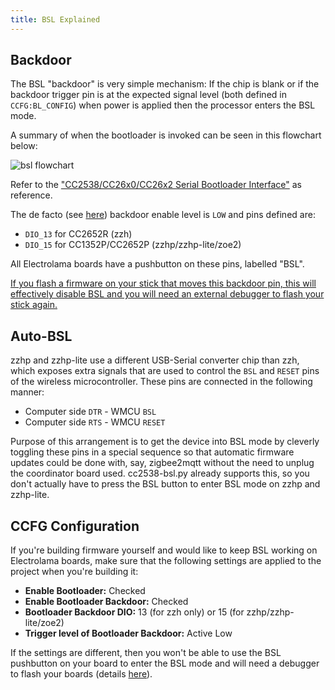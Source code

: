 ```yaml
---
title: BSL Explained
---
```


## Backdoor

The BSL "backdoor" is very simple mechanism: If the chip is blank or if the backdoor trigger pin is at the expected signal level (both defined in `CCFG:BL_CONFIG`) when power is applied then the processor enters the BSL mode.

A summary of when the bootloader is invoked can be seen in this flowchart below:

![bsl flowchart](/_assets/bsl_flowchart.png)

Refer to the ["CC2538/CC26x0/CC26x2 Serial Bootloader Interface"](http://www.ti.com/lit/an/swra466d/swra466d.pdf) as reference.

The de facto (see [here](https://github.com/Koenkk/Z-Stack-firmware/issues/210)) backdoor enable level is `LOW` and pins defined are:

  - `DIO_13` for  CC2652R (zzh)
  - `DIO_15` for CC1352P/CC2652P (zzhp/zzhp-lite/zoe2)

All Electrolama boards have a pushbutton on these pins, labelled "BSL".

<ins>If you flash a firmware on your stick that moves this backdoor pin, this will effectively disable BSL and you will need an <a href="/advanced/flash-jtag">external debugger</a> to flash your stick again.</ins>


## Auto-BSL

zzhp and zzhp-lite use a different USB-Serial converter chip than zzh, which exposes extra signals that are used to control the `BSL` and `RESET` pins of the wireless microcontroller. These pins are connected in the following manner:

  - Computer side `DTR` - WMCU `BSL`
  - Computer side `RTS` - WMCU `RESET`

Purpose of this arrangement is to get the device into BSL mode by cleverly toggling these pins in a special sequence so that automatic firmware updates could be done with, say, zigbee2mqtt without the need to unplug the coordinator board used. cc2538-bsl.py already supports this, so you don't actually have to press the BSL button to enter BSL mode on zzhp and zzhp-lite.


## CCFG Configuration

If you're building firmware yourself and would like to keep BSL working on Electrolama boards, make sure that the following settings are applied to the project when you're building it:

  - **Enable Bootloader:** Checked
  - **Enable Bootloader Backdoor:** Checked
  - **Bootloader Backdoor DIO:** 13 (for zzh only) or 15 (for zzhp/zzhp-lite/zoe2)
  - **Trigger level of Bootloader Backdoor:** Active Low

If the settings are different, then you won't be able to use the BSL pushbutton on your board to enter the BSL mode and will need a debugger to flash your boards (details [here](/advanced/flash-jtag/)).